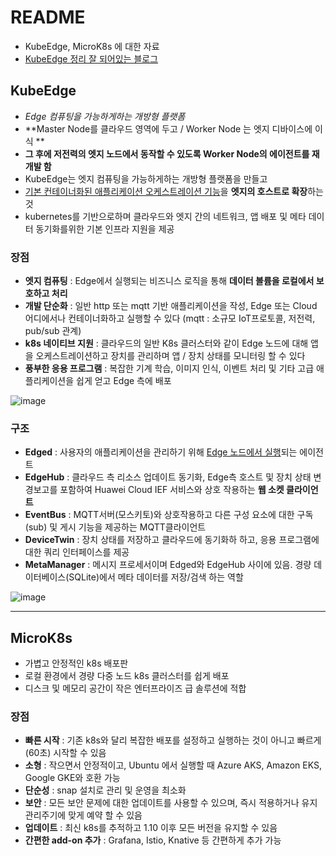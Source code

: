 # README

- KubeEdge, MicroK8s 에 대한 자료
- [KubeEdge 정리 잘 되어있는 블로그](https://trylhc.tistory.com/entry/Edge-Computing-%EA%B3%BC-Kube-Edge)



## KubeEdge

- *Edge 컴퓨팅을 가능하게하는 개방형 플랫폼* 
- **Master Node를 클라우드 영역에 두고 / Worker Node 는 엣지 디바이스에 이식 **
- **그 후에 저전력의 엣지 노드에서 동작할 수 있도록 Worker Node의 에이전트를 재개발 함**
- KubeEdge는 엣지 컴퓨팅을 가능하게하는 개방형 플랫폼을 만들고
- <u>기본 컨테이너화된 애플리케이션 오케스트레이션 기능</u>을 **엣지의 호스트로 확장**하는 것
- kubernetes를 기반으로하며 클라우드와 엣지 간의 네트워크, 앱 배포 및 메타 데이터 동기화를위한 기본 인프라 지원을 제공



### 장점

- **엣지 컴퓨팅** : Edge에서 실행되는 비즈니스 로직을 통해 **데이터 볼륨을 로컬에서 보호하고 처리**
- **개발 단순화** : 일반 http 또는 mqtt 기반 애플리케이션을 작성, Edge 또는 Cloud 어디에서나 컨테이너화하고 실행할 수 있다 (mqtt : 소규모 IoT프로토콜, 저전력, pub/sub 관계)
- **k8s 네이티브 지원** : 클라우드의 일반 K8s 클러스터와 같이 Edge 노드에 대해 앱을 오케스트레이션하고 장치를 관리하며 앱 / 장치 상태를 모니터링 할 수 있다
- **풍부한 응용 프로그램** : 복잡한 기계 학습, 이미지 인식, 이벤트 처리 및 기타 고급 애플리케이션을 쉽게 얻고 Edge 측에 배포 

![image](https://user-images.githubusercontent.com/58541635/111735710-d2b2db00-88bf-11eb-9018-e3caf03175f9.png)





### 구조

- **Edged** : 사용자의 애플리케이션을 관리하기 위해 <u>Edge 노드에서 실행</u>되는 에이전트
- **EdgeHub** : 클라우드 측 리소스 업데이트 동기화, Edge측 호스트 및 장치 상태 변경보고를 포함하여 Huawei Cloud IEF 서비스와 상호 작용하는 **웹 소켓 클라이언트**
- **EventBus** : MQTT서버(모스키토)와 상호작용하고 다른 구성 요소에 대한 구독(sub) 및 게시 기능을 제공하는 MQTT클라이언트
- **DeviceTwin** : 장치 상태를 저장하고 클라우드에 동기화하 하고, 응용 프로그램에 대한 쿼리 인터페이스를  제공
- **MetaManager** : 메시지 프로세서이며 Edged와 EdgeHub 사이에 있음. 경량 데이터베이스(SQLite)에서 메타 데이터를 저장/검색 하는 역할

![image](https://user-images.githubusercontent.com/58541635/111734568-ba41c100-88bd-11eb-9ef8-566876c82273.png)



---



## MicroK8s

- 가볍고 안정적인 k8s 배포판
- 로컬 환경에서 경량 다중 노드 k8s 클러스터를 쉽게 배포
- 디스크 및 메모리 공간이 작은 엔터프라이즈 급 솔루션에 적합



### 장점

- **빠른 시작** : 기존 k8s와 달리 복잡한 배포를 설정하고 실행하는 것이 아니고 빠르게(60초) 시작할 수 있음
- **소형** : 작으면서 안정적이고, Ubuntu 에서 실행할 때 Azure AKS, Amazon EKS, Google GKE와 호환 가능
- **단순성** : snap 설치로 관리 및 운영을 최소화
- **보안** : 모든 보안 문제에 대한 업데이트를 사용할 수 있으며, 즉시 적용하거나 유지 관리주기에 맞게 예약 할 수 있음
- **업데이트** : 최신 k8s를 추적하고 1.10 이후 모든 버전을 유지할 수 있음
- **간편한 add-on 추가** : Grafana, Istio, Knative 등 간편하게 추가 가능